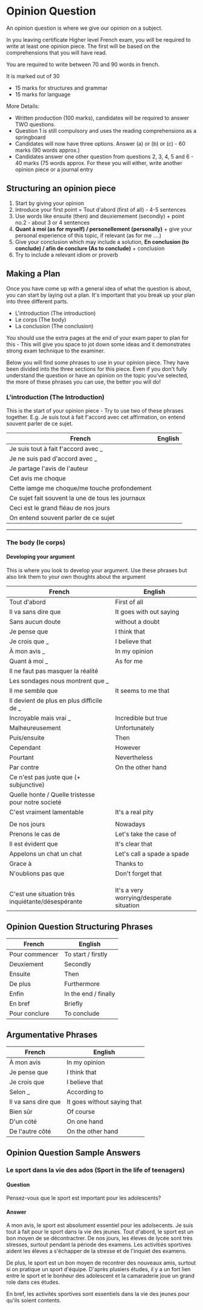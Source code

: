 # Opinion Question
<!--Include example of an opinion question with an English translation-->
An opinion question is where we give our opinion on a subject.

In you leaving certificate Higher level French exam, you will be required to write at least one opinion piece. The first will be based on the comprehensions that you will have read.

You are required to write between 70 and 90 words in french.

It is marked out of 30
- 15 marks for structures and grammar
- 15 marks for language

More Details:

- Written production (100 marks), candidates will be required to answer TWO questions.
- Question 1 is still compulsory and uses the reading comprehensions as a springboard
- Candidates will now have three options. Answer (a) or (b) or (c) - 60 marks (90 words approx.)
- Candidates answer one other question from questions 2, 3, 4, 5 and 6 - 40 marks (75 words approx. For these you will either, write another opinion piece or a journal entry

## Structuring an opinion piece

1. Start by giving your opinion
2. Introduce your first point = Tout d'abord (first of all) - 4-5 sentences 
3. Use words like ensuite (then) and deuxiemement (secondly) + point no.2 - about 3 or 4 sentences
4. **Quant à moi (as for myself) / personellement (personally)** + give your personal experience of this topic, if relevant (as for me ....)
5. Give your conclusion which may include a solution, **En conclusion (to conclude) / afin de conclure (As to conclude)** + conclusion
6. Try to include a relevant idiom or proverb

## Making a Plan

Once you have come up with a general idea of what the question is about, you can start by laying out a plan. It's important that you break up your plan into three different parts.

- L'introduction (The introduction)
- Le corps (The body)
- La conclusion (The conclusion)

You should use the extra pages at the end of your exam paper to plan for this - This will give you space to jot down some ideas and it demonstrates strong exam technique to the examiner.

Below you will find some phrases to use in your opinion piece. They have been divided into the three sections for this piece. Even if you don't fully understand the question or have an opinion on the topic you've selected, the more of these phrases you can use, the better you will do!

### L'introduction (The Introduction)

This is the start of your opinion piece - Try to use two of these phrases together. E.g. Je suis tout à fait f'accord avec cet affirmation, on entend souvent parler de ce sujet.

| French | English |
|-|-|
| Je suis tout à fait f'accord avec _ |  |
| Je ne suis pad d'accord avec _ |  |
| Je partage l'avis de l'auteur |  |
| Cet avis me choque |  |
| Cette iamge me choque/me touche profondement |  |
| Ce sujet fait souvent la une de tous les journaux |  |
| Ceci est le grand fléau de nos jours |  |
| On entend souvent parler de ce sujet |  |


---

### The body (le corps) 

#### Developing your argument

This is where you look to develop your argument. Use these phrases but also link them to your own thoughts about the argument

| French | English |
|-|-|
| Tout d'abord | First of all |
| Il va sans dire que | It goes with out saying |
| Sans aucun doute | without a doubt |
| Je pense que | I think that |
| Je crois que _ | I believe that |
| À mon avis _ | In my opinion |
| Quant à moi _ | As for me |
| Il ne faut pas masquer la réalité |  |
| Les sondages nous montrent que _ |  |
| Il me semble que | It seems to me that |
| Il devient de plus en plus difficile de _ |  | 
| Incroyable mais vrai _ | Incredible but true |
| Malheureusement | Unfortunately |
| Puis/ensuite | Then |
| Cependant | However |
| Pourtant | Nevertheless |
| Par contre | On the other hand |
| Ce n'est pas juste que (+ subjunctive) |  |
| Quelle honte / Quelle tristesse pour notre societé |  |
| C'est vraiment lamentable | It's a real pity |
|  |  |
| De nos jours | Nowadays |
| Prenons le cas de | Let's take the case of |
| Il est évident que | It's clear that |
| Appelons un chat un chat | Let's call a spade a spade |
| Grace à | Thanks to |
| N'oublions pas que | Don't forget that |
|  |  |
|  |  |
|  |  |
| C'est une situation très inquiétante/désespérante | It's a very worrying/desperate situation |

## Opinion Question Structuring Phrases

| French | English |
|-|-|
| Pour commencer | To start / firstly |
| Deuxiement | Secondly |
| Ensuite | Then |
| De plus | Furthermore | 
| Enfin | In the end / finally |
| En bref | Briefly |
| Pour conclure | To conclude |

## Argumentative Phrases

| French | English |
|-|-|
| À mon avis | In my opinion |
| Je pense que | I think that |
| Je crois que | I believe that |
| Selon _ | According to |
| Il va sans dire que | It goes without saying that |
| Bien sûr | Of course |
| D'un cóté | On one hand |
| De l'autre côté | On the other hand | 

## Opinion Question Sample Answers

### Le sport dans la vie des ados (Sport in the life of teenagers)

#### Question

Pensez-vous que le sport est important pour les adolescents?

#### Answer

A mon avis, le sport est absolument essentiel pour les adolsecents. Je suis tout à fait pour le sport dans la vie des jeunes. Tout d'abord, le sport est un bon moyen de se décontractrer. De nos jours, les éleves de lycée sont très stresses, surtout pendant la période des examens. Les activitiés sportives aident les éleves a s'échapper de la stresse et de l'inquiet des examens.

De plus, le sport est un bon moyen de recontrer des nouveaux amis, surtout si on pratique un sport d'équipe. D'après plusiers études, il y a un fort lien entre le sport et le bonheur des adolescent et la camaraderie joue un grand role dans ces études.

En bref, les activités sportives sont essentiels dans la vie des jeunes pour qu'ils soient contents.
